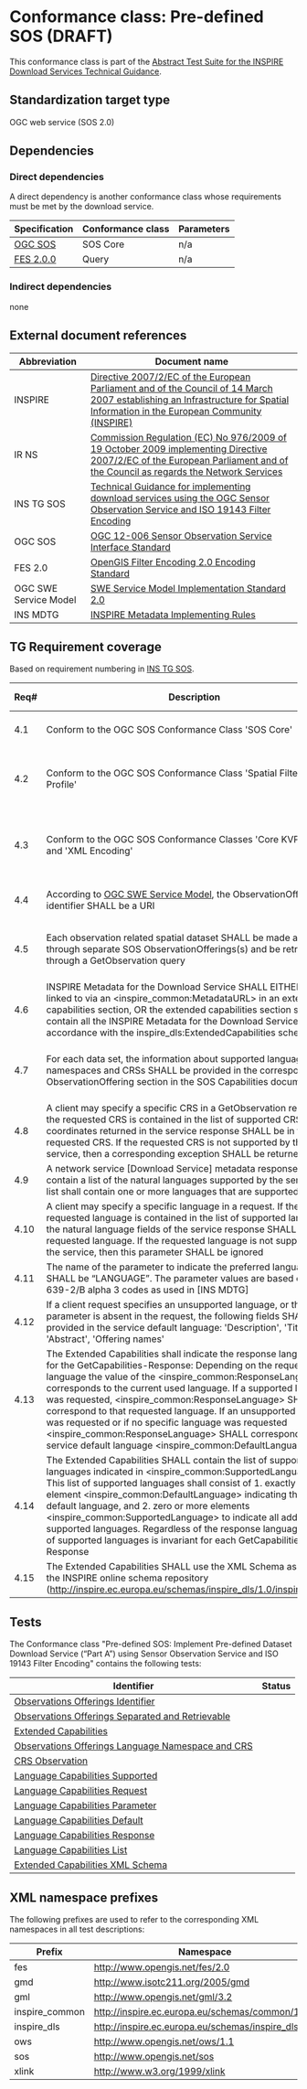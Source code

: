 # Conformance class: Pre-defined SOS (DRAFT)

This conformance class is part of the [Abstract Test Suite for the INSPIRE Download Services Technical Guidance](http://inspire.ec.europa.eu/id/ats/download-service/3.1).

## Standardization target type

OGC web service (SOS 2.0)

## Dependencies

### Direct dependencies

A direct dependency is another conformance class whose requirements must be met by the download service.

| Specification | Conformance class | Parameters | 
| ------------- | ----------------- | ---------- |
| [OGC SOS](#ref_OGC_SOS) | SOS Core | n/a |
| [FES 2.0.0](#ref_FES) | Query | n/a |

### Indirect dependencies

none
 
## External document references

| Abbreviation | Document name                       |
| ------------ | ----------------------------------- |
| INSPIRE <a name="ref_INSPIRE"></a> | [Directive 2007/2/EC of the European Parliament and of the Council of 14 March 2007 establishing an Infrastructure for Spatial Information in the European Community (INSPIRE)](http://eur-lex.europa.eu/legal-content/EN/TXT/PDF/?uri=CELEX:32007L0002&from=EN) |
| IR NS <a name="ref_IR_NS"></a>   | [Commission Regulation (EC) No 976/2009 of 19 October 2009 implementing Directive 2007/2/EC of the European Parliament and of the Council as regards the Network Services](http://eur-lex.europa.eu/legal-content/EN/TXT/PDF/?uri=CELEX:32009R0976&from=EN) |
| INS TG SOS <a name="ref_INS_TG_SOS"></a>   | [Technical Guidance for implementing download services using the OGC Sensor Observation Service and ISO 19143 Filter Encoding](http://inspire.ec.europa.eu/id/document/tg/download-sos/1.0) |
| OGC SOS <a name="ref_OGC_SOS"></a> | [OGC 12-006 Sensor Observation Service Interface Standard](https://portal.opengeospatial.org/files/?artifact_id=47599) |
| FES 2.0 <a name="ref_FES"></a> | [OpenGIS Filter Encoding 2.0 Encoding Standard](http://portal.opengeospatial.org/files/?artifact_id=39968) |
| OGC SWE Service Model | [SWE Service Model Implementation Standard 2.0](http://portal.opengeospatial.org/files/?artifact_id=38476) |
| INS MDTG | [INSPIRE Metadata Implementing Rules](http://inspire.ec.europa.eu/documents/Metadata/MD_IR_and_ISO_20131029.pdf) |

## TG Requirement coverage

Based on requirement numbering in [INS TG SOS](#ref_INS_TG_SOS).

| Req#   | Description                          | Covered by test(s)                 | IR reference(s)                  |
| ------ | ------------------------------------ | ---------------------------------- | -------------------------------- |
| 4.1    | Conform to the OGC SOS Conformance Class 'SOS Core'| [OGC SOS](#ref_OGC_SOS) 14.1.1 SOS Core | |
| 4.2    | Conform to the OGC SOS Conformance Class 'Spatial Filtering Profile'| [OGC SOS](#ref_OGC_SOS) 14.5.1 SOS Spatial Filtering Profile  | |
| 4.3    | Conform to the OGC SOS Conformance Classes 'Core KVP Binding' and 'XML Encoding'| [OGC SOS](#ref_OGC_SOS) 14.6.1 XML Encoding and 14.6.2 KVP Binding Extension | |
| 4.4    | According to [OGC SWE Service Model](http://portal.opengeospatial.org/files/?artifact_id=38476), the ObservationOffering identifier SHALL be a URI | [Observations Offerings Identifier](./at4-04-observations-offerings-identifier.md) | |
| 4.5    | Each observation related spatial dataset SHALL be made available through separate SOS ObservationOfferings(s) and be retrievable through a GetObservation query | [Observations Offerings Separated and Retrievable](./at4-05-observations-offerings-separated-retrievable.md) | |
| 4.6    | INSPIRE Metadata for the Download Service SHALL EITHER be linked to via an <inspire_common:MetadataURL> in an extended capabilities section, OR the extended capabilities section shall contain all the INSPIRE Metadata for the Download Service in accordance with the inspire_dls:ExtendedCapabilities schema | [Extended Capabilities](./at4-06-extended-capabilities.md) | |
| 4.7    | For each data set, the information about supported languages, namespaces and CRSs SHALL be provided in the corresponding ObservationOffering section in the SOS Capabilities document | [Observations Offerings Language Namespace and CRS](./at4-07-observations-offerings-lang-namespace-crs.md) | |
| 4.8    | A client may specify a specific CRS in a GetObservation request. If the requested CRS is contained in the list of supported CRS, the coordinates returned in the service response SHALL be in the requested CRS. If the requested CRS is not supported by the service, then a corresponding exception SHALL be returned | [CRS Observation](./at4-08-crs-observation.md) | |
| 4.9    | A network service [Download Service] metadata response SHALL contain a list of the natural languages supported by the service. This list shall contain one or more languages that are supported | [Language Capabilities Supported](./at4-09-language-capabilities-supported.md) | |
| 4.10   | A client may specify a specific language in a request. If the requested language is contained in the list of supported languages, the natural language fields of the service response SHALL be in the requested language. If the requested language is not supported by the service, then this parameter SHALL be ignored | [Language Capabilities Request](./at4-10-language-capabilities-request.md) | |
| 4.11   | The name of the parameter to indicate the preferred language SHALL be “LANGUAGE”. The parameter values are based on ISO 639-2/B alpha 3 codes as used in [INS MDTG] | [Language Capabilities Parameter](./at4-11-language-capabilities-parameter.md) | |
| 4.12   | If a client request specifies an unsupported language, or the parameter is absent in the request, the following fields SHALL be provided in the service default language: 'Description', 'Title', 'Abstract', 'Offering names' | [Language Capabilities Default](./at4-12-language-capabilities-default.md) | |
| 4.13   | The Extended Capabilities shall indicate the response language used for the GetCapabilities-Response: Depending on the requested language the value of the <inspire_common:ResponseLanguage> corresponds to the current used language. If a supported language was requested, <inspire_common:ResponseLanguage> SHALL correspond to that requested language. If an unsupported language was requested or if no specific language was requested <inspire_common:ResponseLanguage> SHALL correspond to the service default language <inspire_common:DefaultLanguage> | [Language Capabilities Response](./at4-13-language-capabilities-response.md) | |
| 4.14   | The Extended Capabilities SHALL contain the list of supported languages indicated in <inspire_common:SupportedLanguages>. This list of supported languages shall consist of 1. exactly one element <inspire_common:DefaultLanguage> indicating the service default language, and 2. zero or more elements <inspire_common:SupportedLanguage> to indicate all additional supported languages. Regardless of the response language, the list of supported languages is invariant for each GetCapabilities-Response | [Language Capabilities List](./at4-14-language-capabilities-list.md) | |
| 4.15   | The Extended Capabilities SHALL use the XML Schema as defined in the INSPIRE online schema repository (http://inspire.ec.europa.eu/schemas/inspire_dls/1.0/inspire_dls.xsd) | [Extended Capabilities XML Schema](./at4-15-extended-capabilities-xml-schema.md) | |

## Tests
The Conformance class "Pre-defined SOS: Implement Pre-defined Dataset Download Service (“Part A”) using Sensor Observation Service and ISO 19143 Filter Encoding" contains the following tests:

| Identifier                                                        | Status   |
| ----------------------------------------------------------------- | -------- |
| [Observations Offerings Identifier](./at4-04-observations-offerings-identifier.md) | |
| [Observations Offerings Separated and Retrievable](./at4-05-observations-offerings-separated-retrievable.md) | |
| [Extended Capabilities](./at4-06-sos-pre-defined/extended-capabilities.md) | |
| [Observations Offerings Language Namespace and CRS](./at4-07-observations-offerings-lang-namespace-crs.md) | |
| [CRS Observation](./at4-08-crs-observation.md) | |
| [Language Capabilities Supported](./at4-09-language-capabilities-supported.md) | |
| [Language Capabilities Request](./at4-10-language-capabilities-request.md) | |
| [Language Capabilities Parameter](./at4-11-language-capabilities-parameter.md) | |
| [Language Capabilities Default](./at4-12-language-capabilities-default.md) | |
| [Language Capabilities Response](./at4-13-language-capabilities-response.md) | |
| [Language Capabilities List](./at4-14-language-capabilities-list.md) | |
| [Extended Capabilities XML Schema](./at4-15-extended-capabilities-xml-schema.md) | |

## XML namespace prefixes <a name="namespaces"></a>

The following prefixes are used to refer to the corresponding XML namespaces in all test descriptions:

Prefix         | Namespace
-------------- | -------------------------------------------------
fes            | http://www.opengis.net/fes/2.0
gmd            | http://www.isotc211.org/2005/gmd
gml            | http://www.opengis.net/gml/3.2
inspire\_common| http://inspire.ec.europa.eu/schemas/common/1.0
inspire\_dls   | http://inspire.ec.europa.eu/schemas/inspire_dls/1.0
ows            | http://www.opengis.net/ows/1.1
sos            | http://www.opengis.net/sos
xlink          | http://www.w3.org/1999/xlink
